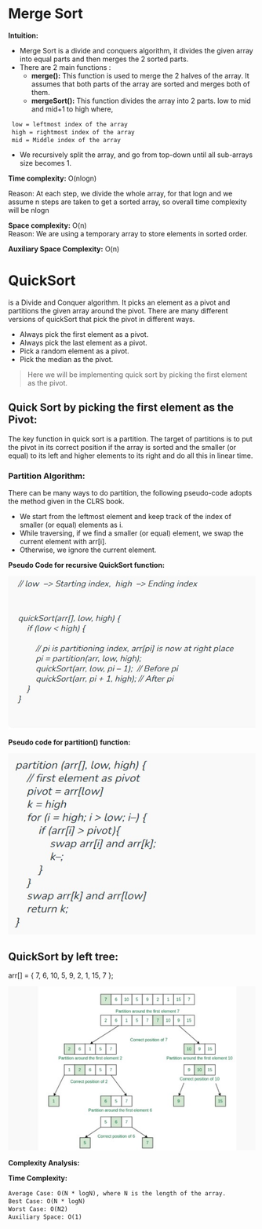 # Merge Sort
**Intuition:**
- Merge Sort is a divide and conquers algorithm, it divides the given array into equal parts and then merges the 2 sorted parts. 
- There are 2 main functions :
   - **merge():** This function is used to merge the 2 halves of the array. It assumes that both parts of the array are sorted and merges both of them.
   - **mergeSort():** This function divides the array into 2 parts. low to mid and mid+1 to high where,
```
 low = leftmost index of the array
 high = rightmost index of the array
 mid = Middle index of the array 
 ```

- We recursively split the array, and go from top-down until all sub-arrays size becomes 1.

**Time complexity:** O(nlogn) 

Reason: At each step, we divide the whole array, for that logn and we assume n steps are taken to get a sorted array, so overall time complexity will be nlogn

**Space complexity:** O(n)  
Reason: We are using a temporary array to store elements in sorted order.

**Auxiliary Space Complexity:** O(n)

# QuickSort 
is a Divide and Conquer algorithm. It picks an element as a pivot and partitions the given array around the pivot. There are many different versions of quickSort that pick the pivot in different ways. 

- Always pick the first element as a pivot.
- Always pick the last element as a pivot.
- Pick a random element as a pivot.
- Pick the median as the pivot.

> Here we will be implementing quick sort by picking the first element as the pivot.

## Quick Sort by picking the first element as the Pivot:
The key function in quick sort is a partition. The target of partitions is to put the pivot in its correct position if the array is sorted and the smaller (or equal) to its left and higher elements to its right and do all this in linear time.

### Partition Algorithm:
There can be many ways to do partition, the following pseudo-code adopts the method given in the CLRS book.

- We start from the leftmost element and keep track of the index of smaller (or equal) elements as i. 
- While traversing, if we find a smaller (or equal) element, we swap the current element with arr[i]. 
- Otherwise, we ignore the current element.

**Pseudo Code for recursive QuickSort function:**


![Pseudo Code for recursive QuickSort function](./Photos/QuickSort_Left_Pivot.jpg)

**Pseudo code for partition() function:**


![Pseudo code for partition() function](./Photos/Pseudocodeforpartitionfunction.jpg)

## QuickSort by left tree:
arr[] = { 7, 6, 10, 5, 9, 2, 1, 15, 7 }; 


![](./Photos/QueckSortLeftTree.jpg)

**Complexity Analysis:**

**Time Complexity:**
```
Average Case: O(N * logN), where N is the length of the array.
Best Case: O(N * logN)
Worst Case: O(N2)
Auxiliary Space: O(1)
```

